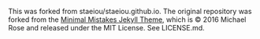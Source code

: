 This was forked from staeiou/staeiou.github.io. 
The original repository was forked from the [Minimal Mistakes Jekyll Theme](https://mmistakes.github.io/minimal-mistakes/), which is © 2016 Michael Rose and released under the MIT License. See LICENSE.md.
